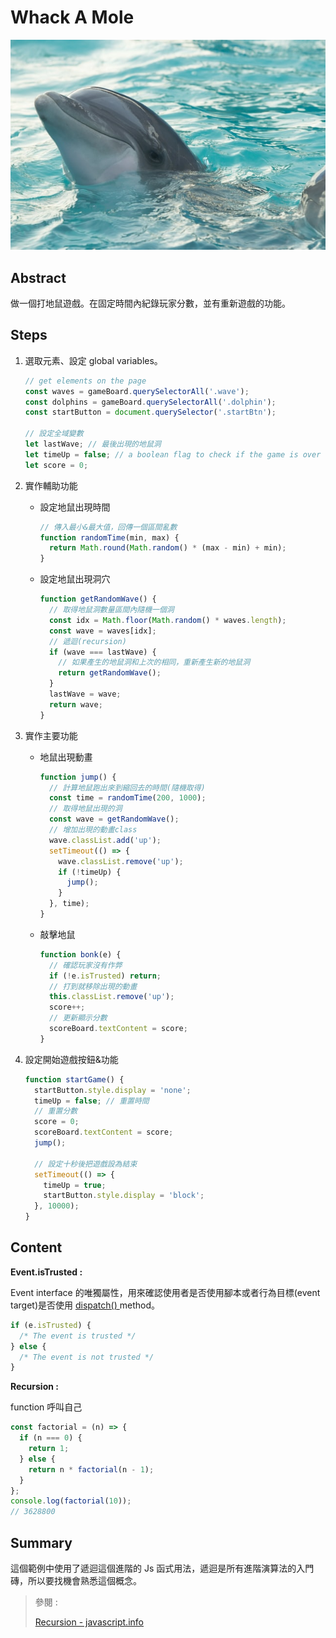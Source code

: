 # Whack A Mole

![image](../assets/image/dolphin.jpg)

## Abstract

做一個打地鼠遊戲。在固定時間內紀錄玩家分數，並有重新遊戲的功能。

## Steps

1.  選取元素、設定 global variables。

    ```javascript
    // get elements on the page
    const waves = gameBoard.querySelectorAll('.wave');
    const dolphins = gameBoard.querySelectorAll('.dolphin');
    const startButton = document.querySelector('.startBtn');

    // 設定全域變數
    let lastWave; // 最後出現的地鼠洞
    let timeUp = false; // a boolean flag to check if the game is over
    let score = 0;
    ```

2.  實作輔助功能

    - 設定地鼠出現時間
      ```js
      // 傳入最小&最大值，回傳一個區間亂數
      function randomTime(min, max) {
        return Math.round(Math.random() * (max - min) + min);
      }
      ```
    - 設定地鼠出現洞穴

      ```js
      function getRandomWave() {
        // 取得地鼠洞數量區間內隨機一個洞
        const idx = Math.floor(Math.random() * waves.length);
        const wave = waves[idx];
        // 遞迴(recursion)
        if (wave === lastWave) {
          // 如果產生的地鼠洞和上次的相同，重新產生新的地鼠洞
          return getRandomWave();
        }
        lastWave = wave;
        return wave;
      }
      ```

3.  實作主要功能

    - 地鼠出現動畫
      ```js
      function jump() {
        // 計算地鼠跑出來到縮回去的時間(隨機取得)
        const time = randomTime(200, 1000);
        // 取得地鼠出現的洞
        const wave = getRandomWave();
        // 增加出現的動畫class
        wave.classList.add('up');
        setTimeout(() => {
          wave.classList.remove('up');
          if (!timeUp) {
            jump();
          }
        }, time);
      }
      ```
    - 敲擊地鼠

      ```js
      function bonk(e) {
        // 確認玩家沒有作弊
        if (!e.isTrusted) return;
        // 打到就移除出現的動畫
        this.classList.remove('up');
        score++;
        // 更新顯示分數
        scoreBoard.textContent = score;
      }
      ```

4.  設定開始遊戲按鈕&功能

    ```js
    function startGame() {
      startButton.style.display = 'none';
      timeUp = false; // 重置時間
      // 重置分數
      score = 0;
      scoreBoard.textContent = score;
      jump();

      // 設定十秒後把遊戲設為結束
      setTimeout(() => {
        timeUp = true;
        startButton.style.display = 'block';
      }, 10000);
    }
    ```

## Content

**Event.isTrusted :**

Event interface 的唯獨屬性，用來確認使用者是否使用腳本或者行為目標(event target)是否使用 [dispatch() ](https://developer.mozilla.org/en-US/docs/Web/API/EventTarget/dispatchEvent) method。

```js
if (e.isTrusted) {
  /* The event is trusted */
} else {
  /* The event is not trusted */
}
```

**Recursion :**

function 呼叫自己

```js
const factorial = (n) => {
  if (n === 0) {
    return 1;
  } else {
    return n * factorial(n - 1);
  }
};
console.log(factorial(10));
// 3628800
```

## Summary

這個範例中使用了遞迴這個進階的 Js 函式用法，遞迴是所有進階演算法的入門磚，所以要找機會熟悉這個概念。

> 參閱 :
>
> [Recursion - javascript.info](https://javascript.info/recursion)
